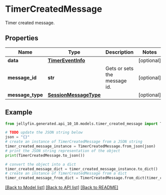 # TimerCreatedMessage

Timer created message.

## Properties

Name | Type | Description | Notes
------------ | ------------- | ------------- | -------------
**data** | [**TimerEventInfo**](TimerEventInfo.md) |  | [optional] 
**message_id** | **str** | Gets or sets the message id. | [optional] 
**message_type** | [**SessionMessageType**](SessionMessageType.md) |  | [optional] 

## Example

```python
from jellyfin.generated.api_10_10.models.timer_created_message import TimerCreatedMessage

# TODO update the JSON string below
json = "{}"
# create an instance of TimerCreatedMessage from a JSON string
timer_created_message_instance = TimerCreatedMessage.from_json(json)
# print the JSON string representation of the object
print(TimerCreatedMessage.to_json())

# convert the object into a dict
timer_created_message_dict = timer_created_message_instance.to_dict()
# create an instance of TimerCreatedMessage from a dict
timer_created_message_from_dict = TimerCreatedMessage.from_dict(timer_created_message_dict)
```
[[Back to Model list]](README.md#documentation-for-models) [[Back to API list]](README.md#documentation-for-api-endpoints) [[Back to README]](README.md)


